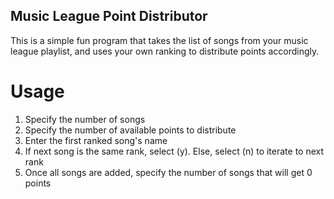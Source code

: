 ## Music League Point Distributor

This is a simple fun program that takes the list of songs from your music league playlist, and uses
your own ranking to distribute points accordingly.

# Usage

1. Specify the number of songs
2. Specify the number of available points to distribute
3. Enter the first ranked song's name
4. If next song is the same rank, select (y). Else, select (n) to iterate to next rank
5. Once all songs are added, specify the number of songs that will get 0 points
